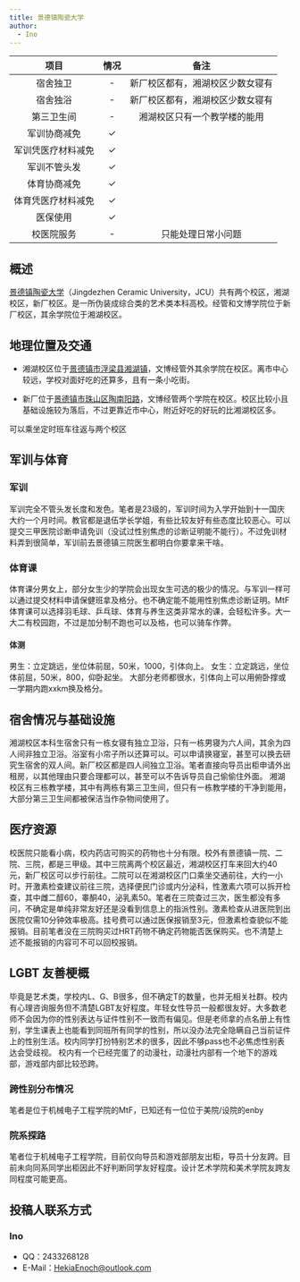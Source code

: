 ```yaml
---
title: 景德镇陶瓷大学
author:
  - Ino
---
```


|        项目        | 情况 |     备注     |
| :----------------: | :--: | :----------: |
|      宿舍独卫      |  -   |  新厂校区都有，湘湖校区少数女寝有  |
|      宿舍独浴      |  -   |  新厂校区都有，湘湖校区少数女寝有  |
|     第三卫生间     |  -   |  湘湖校区只有一个教学楼的能用  |
|    军训协商减免    |  ✓   |              |
| 军训凭医疗材料减免 |  ✓   |              |
|    军训不管头发    |  ✓   |              |
|    体育协商减免    |  ✓   |              |
| 体育凭医疗材料减免 |  ✓   |              |
|      医保使用      |  ✓   |              |
|     校医院服务     |  -   | 只能处理日常小问题 |


## 概述

[景德镇陶瓷大学](https://www.jci.edu.cn/)（Jingdezhen Ceramic University，JCU）共有两个校区，湘湖校区，新厂校区。是一所伪装成综合类的艺术类本科高校。经管和文博学院位于新厂校区，其余学院位于湘湖校区。


## 地理位置及交通

- 湘湖校区位于[景德镇市浮梁县湘湖镇](https://surl.amap.com/uAL7x3r310m)，文博经管外其余学院在校区。离市中心较远，学校对面好吃的还算多，且有一条小吃街。

- 新厂位于[景德镇市珠山区陶南阳路](https://surl.amap.com/uEfxaUNLby1)，文博经管两个学院在校区。校区比较小且基础设施较为落后，不过更靠近市中心，附近好吃的好玩的比湘湖校区多。

可以乘坐定时班车往返与两个校区

## 军训与体育

### 军训

军训完全不管头发长度和发色。笔者是23级的，军训时间为入学开始到十一国庆大约一个月时间。教官都是退伍学长学姐，有些比较友好有些态度比较恶心。可以提交三甲医院诊断申请免训（没试过性别焦虑的诊断证明能不能行）。不过免训材料弄到很简单，军训前去景德镇三院医生都明白你要拿来干啥。

### 体育课

体育课分男女上，部分女生少的学院会出现女生可选的极少的情况。与军训一样可以通过提交材料申请保健班拿及格分。也不确定能不能用性别焦虑诊断证明。MtF体育课可以选择羽毛球、乒乓球、体育与养生这类非常水的课，会轻松许多。大一大二有校园跑，不过是加分制不跑也可以及格，也可以骑车作弊。

#### 体测

男生：立定跳远，坐位体前屈，50米，1000，引体向上。
女生：立定跳远，坐位体前屈，50米，800，仰卧起坐。
大部分老师都很水，引体向上可以用俯卧撑或一学期内跑xxkm换及格分。

## 宿舍情况与基础设施

湘湖校区本科生宿舍只有一栋女寝有独立卫浴，只有一栋男寝为六人间，其余为四人间非独立卫浴。浴室有小帘子所以还算可以。可以申请换寝室，甚至可以换去研究生宿舍的双人间。新厂校区都是四人间独立卫浴。笔者直接向导员出柜申请外出租房，以其他理由只要合理都可以，甚至可以不告诉导员自己偷偷住外面。
湘湖校区有三栋教学楼，其中有两栋有第三卫生间，但只有一栋教学楼的干净到能用，大部分第三卫生间都被保洁当作杂物间使用了。

## 医疗资源

校医院只能看小病，校内药店可购买的药物也十分有限。校外有景德镇一院、二院、三院，都是三甲级。其中三院离两个校区最近，湘湖校区打车来回大约40元，新厂校区可以步行前往。二院可以在湘湖校区门口乘坐交通前往，大约一小时。开激素检查建议前往三院，选择便民门诊或内分泌科，性激素六项可以拆开检查，其中雌二醇60，睾酮40，泌乳素50。笔者在三院查过三次，医生都没有多问，不确定是单纯非常友好还是没看到信息上的指派性别。激素检查从进医院到出医院仅需10分钟效率极高。挂号费可以通过医保报销至3元，但激素检查貌似不能报销。目前笔者没在三院购买过HRT药物不确定药物能否医保购买。也不清楚上述不能报销的内容可不可以回校报销。

## LGBT 友善梗概

毕竟是艺术类，学校内L、G、B很多，但不确定T的数量，也并无相关社群。校内有心理咨询服务但不清楚LGBT友好程度。年轻女性导员一般都很友好。大多数老师不会因为你的性别表达与证件性别不一致而有偏见。但是老师拿的点名册上有性别，学生课表上也能看到同班所有同学的性别，所以没办法完全隐瞒自己当前证件上的性别生活。校内同学打扮特别艺术的很多，因此不够pass也不必焦虑性别表达会受歧视。
校内有一个已经完蛋了的动漫社，动漫社内部有一个地下的游戏部，游戏部内部比较恐跨。

### 跨性别分布情况

笔者是位于机械电子工程学院的MtF，已知还有一位位于美院/设院的enby

### 院系探路

笔者位于机械电子工程学院，目前仅向导员和游戏部朋友出柜，导员十分友跨。目前未向同系同学出柜因此不好判断同学友好程度。设计艺术学院和美术学院友跨友同程度可能更高。

## 投稿人联系方式

### Ino
- QQ：2433268128
- E-Mail：<HekiaEnoch@outlook.com>
